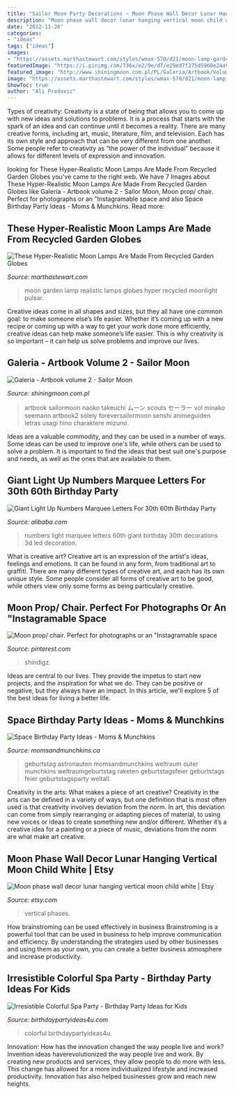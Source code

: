 ```yaml
---
title: "Sailor Moon Party Decorations ~ Moon Phase Wall Decor Lunar Hanging Vertical Moon Child White"
description: "Moon phase wall decor lunar hanging vertical moon child white"
date: "2022-11-26"
categories:
- "ideas"
tags: ["ideas"]
images:
- "https://assets.marthastewart.com/styles/wmax-570/d21/moon-lamp-garden-0317/moon-lamp-garden-0317_sq.jpg?itok=8ldlq_3i"
featuredImage: "https://i.pinimg.com/736x/e2/9e/d7/e29ed7f275d5960e24a96e13a738c3c1.jpg"
featured_image: "http://www.shiningmoon.com.pl/PL/Galeria/Artbook/Volume2/SM0236.jpg"
image: "https://assets.marthastewart.com/styles/wmax-570/d21/moon-lamp-garden-0317/moon-lamp-garden-0317_sq.jpg?itok=8ldlq_3i"
ShowToc: true
author: "Ali Predovic"
---
```



Types of creativity:
Creativity is a state of being that allows you to come up with new ideas and solutions to problems. It is a process that starts with the spark of an idea and can continue until it becomes a reality. There are many creative forms, including art, music, literature, film, and television. Each has its own style and approach that can be very different from one another. Some people refer to creativity as “the power of the individual” because it allows for different levels of expression and innovation.

	

		
looking for These Hyper-Realistic Moon Lamps Are Made From Recycled Garden Globes you've came to the right web. We have 7 Images about These Hyper-Realistic Moon Lamps Are Made From Recycled Garden Globes like Galeria - Artbook volume 2 - Sailor Moon, Moon prop/ chair. Perfect for photographs or an &quot;Instagramable space and also Space Birthday Party Ideas - Moms &amp; Munchkins. Read more:
		
    
## These Hyper-Realistic Moon Lamps Are Made From Recycled Garden Globes

<img loading=lazy src="https://assets.marthastewart.com/styles/wmax-570/d21/moon-lamp-garden-0317/moon-lamp-garden-0317_sq.jpg?itok=8ldlq_3i" onerror="this.onerror=null;this.src='https://tse1.mm.bing.net/th?id=OIP.kuIGXvLBjsW6uRtZ-3jmrwHaHa&amp;pid=15.1';" alt="These Hyper-Realistic Moon Lamps Are Made From Recycled Garden Globes">

_Source: marthastewart.com_

>moon garden lamp realistic lamps globes hyper recycled moonlight pulsar. 

	

Creative ideas come in all shapes and sizes, but they all have one common goal: to make someone else’s life easier. Whether it’s coming up with a new recipe or coming up with a way to get your work done more efficiently, creative ideas can help make someone’s life easier. This is why creativity is so important – it can help us solve problems and improve our lives.

    
## Galeria - Artbook Volume 2 - Sailor Moon

<img loading=lazy src="http://www.shiningmoon.com.pl/PL/Galeria/Artbook/Volume2/SM0236.jpg" onerror="this.onerror=null;this.src='https://tse2.mm.bing.net/th?id=OIP.oMgrKzA7WnZSl_h41NGzOAHaKm&amp;pid=15.1';" alt="Galeria - Artbook volume 2 - Sailor Moon">

_Source: shiningmoon.com.pl_

>artbook sailormoon naoko takeuchi ムーン scouts セーラー vol minako seemann artbook2 solely foreversailormoon senshi animeguiden letras usagi hino charaktere mizuno. 

	

Ideas are a valuable commodity, and they can be used in a number of ways. Some ideas can be used to improve one's life, while others can be used to solve a problem. It is important to find the ideas that best suit one's purpose and needs, as well as the ones that are available to them.

    
## Giant Light Up Numbers Marquee Letters For 30th 60th Birthday Party

<img loading=lazy src="https://sc02.alicdn.com/kf/HTB1pY.oXEY1gK0jSZFCq6AwqXXaU/221628080/HTB1pY.oXEY1gK0jSZFCq6AwqXXaU.jpg" onerror="this.onerror=null;this.src='https://tse1.mm.bing.net/th?id=OIP.SJ1ec73SQE2-agbPlM7MnwHaHa&amp;pid=15.1';" alt="Giant Light Up Numbers Marquee Letters For 30th 60th Birthday Party">

_Source: alibaba.com_

>numbers light marquee letters 60th giant birthday 30th decorations 3d led decoration. 

	

What is creative art?
Creative art is an expression of the artist's ideas, feelings and emotions. It can be found in any form, from traditional art to graffiti. There are many different types of creative art, and each has its own unique style. Some people consider all forms of creative art to be good, while others view only some forms as being particularly creative.

    
## Moon Prop/ Chair. Perfect For Photographs Or An &quot;Instagramable Space

<img loading=lazy src="https://i.pinimg.com/736x/e2/9e/d7/e29ed7f275d5960e24a96e13a738c3c1.jpg" onerror="this.onerror=null;this.src='https://tse4.mm.bing.net/th?id=OIP.PZwLioZmG0rRiXuxux3L3wHaHX&amp;pid=15.1';" alt="Moon prop/ chair. Perfect for photographs or an &quot;Instagramable space">

_Source: pinterest.com_

>shindigz. 

	

Ideas are central to our lives. They provide the impetus to start new projects, and the inspiration for what we do. They can be positive or negative, but they always have an impact. In this article, we'll explore 5 of the best ideas for living a better life.

    
## Space Birthday Party Ideas - Moms &amp; Munchkins

<img loading=lazy src="https://www.momsandmunchkins.ca/wp-content/uploads/2014/02/space-birthday-party-ideas.jpg" onerror="this.onerror=null;this.src='https://tse4.mm.bing.net/th?id=OIP.dzZH7xOrLmURAYjlSMGRwgHaSZ&amp;pid=15.1';" alt="Space Birthday Party Ideas - Moms &amp; Munchkins">

_Source: momsandmunchkins.ca_

>geburtstag astronauten momsandmunchkins weltraum outer munchkins weltraumgeburtstag raketen geburtstagsfeier geburtstags feier geburtstagsparty weltall. 

	

Creativity in the arts: What makes a piece of art creative?
Creativity in the arts can be defined in a variety of ways, but one definition that is most often used is that creativity involves deviation from the norm. In art, this deviation can come from simply rearranging or adapting pieces of material, to using new voices or ideas to create something new and/or different. Whether it’s a creative idea for a painting or a piece of music, deviations from the norm are what make art creative.

    
## Moon Phase Wall Decor Lunar Hanging Vertical Moon Child White | Etsy

<img loading=lazy src="https://i.etsystatic.com/8206206/r/il/829914/1392619918/il_794xN.1392619918_5wqc.jpg" onerror="this.onerror=null;this.src='https://tse4.mm.bing.net/th?id=OIP.6IgfpcsCLP2sIXyM8In1WwHaJ4&amp;pid=15.1';" alt="Moon phase wall decor lunar hanging vertical moon child white | Etsy">

_Source: etsy.com_

>vertical phases. 

	

How brainstroming can be used effectively in business
Brainstroming is a powerful tool that can be used in business to help improve communication and efficiency. By understanding the strategies used by other businesses and using them as your own, you can create a better business atmosphere and increase productivity.

    
## Irresistible Colorful Spa Party - Birthday Party Ideas For Kids

<img loading=lazy src="https://www.birthdaypartyideas4u.com/wp-content/uploads/2017/04/Irresistible-Colorful-Spa-Party-Towels-600x899.jpg" onerror="this.onerror=null;this.src='https://tse2.mm.bing.net/th?id=OIP.EBaoWaKdogTIzPLjGPWGOAHaLG&amp;pid=15.1';" alt="Irresistible Colorful Spa Party - Birthday Party Ideas for Kids">

_Source: birthdaypartyideas4u.com_

>colorful birthdaypartyideas4u. 

	

Innovation: How has the innovation changed the way people live and work?
Invention ideas haverevolutionized the way people live and work. By creating new products and services, they allow people to do more with less. This change has allowed for a more individualized lifestyle and increased productivity. Innovation has also helped businesses grow and reach new heights.


